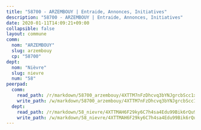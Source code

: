 ```yaml
---
title: "58700 - ARZEMBOUY | Entraide, Annonces, Initiatives"
description: "58700 - ARZEMBOUY | Entraide, Annonces, Initiatives"
date: 2020-01-11T14:09:21+09:00
collapsible: false
layout: commune
comm:
  nom: "ARZEMBOUY"
  slug: arzembouy
  cp: "58700"
dept:
  nom: "Nièvre"
  slug: nievre
  num: "58"
peerpad:
  comm:
    read_path: /r/markdown/58700_arzembouy/4XTTM7nFzDhcvq3bYNJgrcbScc1xCJkW1s3RQyV34DQbZP9sy
    write_path: /w/markdown/58700_arzembouy/4XTTM7nFzDhcvq3bYNJgrcbScc1xCJkW1s3RQyV34DQbZP9sy-K3TgTjwZXSiD5taZzZ5RacSdqFH7prkipmxBGxEpvZPhhseCEEmihXJNwFgkTQhe4uSwnpW8i9fVGbNWnmocg3oQT5LEjFqmGgR9MtNLN2SV6h94tAjqmnogJTxhUQ94MZ2umswR
  dept:
    read_path: /r/markdown/58_nievre/4XTTMAH6F29ky6C7h4sa4Edu99Bik6rQu9XbiuBD1DvLw22pb
    write_path: /w/markdown/58_nievre/4XTTMAH6F29ky6C7h4sa4Edu99Bik6rQu9XbiuBD1DvLw22pb-K3TgUtHs3LnA4VP5N1eQxK9UkiWFz8M5ZP7N97wnUEM9Wfw65apM3LnvEX8HhP2Sd27LDh5t4GgmkbGDUaCqpnkD9BJGbaMbkS8idf1DYkYaRo6rACHXiR4PjahH89PiAFqFL3Lf
---
```


